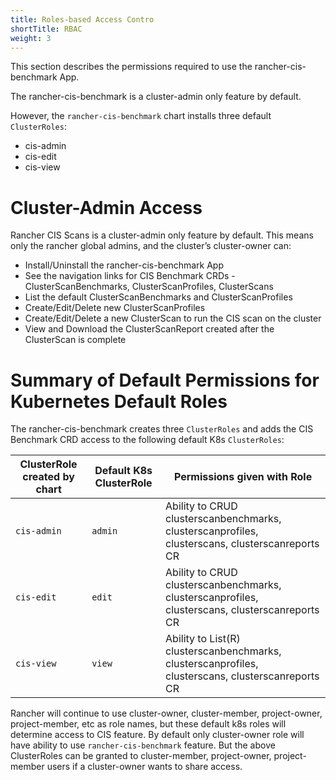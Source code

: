 ```yaml
---
title: Roles-based Access Contro
shortTitle: RBAC
weight: 3
---
```


This section describes the permissions required to use the rancher-cis-benchmark App.

The rancher-cis-benchmark is a cluster-admin only feature by default.

However, the `rancher-cis-benchmark` chart installs three default `ClusterRoles`:
- cis-admin
- cis-edit
- cis-view

# Cluster-Admin Access

Rancher CIS Scans is a cluster-admin only feature by default.
This means only the rancher global admins, and the cluster’s cluster-owner can:

- Install/Uninstall the rancher-cis-benchmark App
- See the navigation links for CIS Benchmark CRDs - ClusterScanBenchmarks, ClusterScanProfiles, ClusterScans
- List the default ClusterScanBenchmarks and ClusterScanProfiles
- Create/Edit/Delete new ClusterScanProfiles
- Create/Edit/Delete a new ClusterScan to run the CIS scan on the cluster
- View and Download the ClusterScanReport created after the ClusterScan is complete


# Summary of Default Permissions for Kubernetes Default Roles

The rancher-cis-benchmark creates three `ClusterRoles` and adds the CIS Benchmark CRD access to the following default K8s `ClusterRoles`:

| ClusterRole created by chart | Default K8s ClusterRole  | Permissions given with Role
| ------------------------------| ---------------------------| ---------------------------|
| `cis-admin` | `admin`| Ability to CRUD clusterscanbenchmarks, clusterscanprofiles, clusterscans, clusterscanreports CR
| `cis-edit`| `edit` | Ability to CRUD clusterscanbenchmarks, clusterscanprofiles, clusterscans, clusterscanreports CR
| `cis-view` | `view `| Ability to List(R) clusterscanbenchmarks, clusterscanprofiles, clusterscans, clusterscanreports CR

Rancher will continue to use cluster-owner, cluster-member, project-owner, project-member, etc as role names, but these default k8s roles will determine access to CIS feature.
By default only cluster-owner role will have ability to use `rancher-cis-benchmark` feature.
But the above ClusterRoles can be granted to cluster-member, project-owner, project-member users if a cluster-owner wants to share access.
